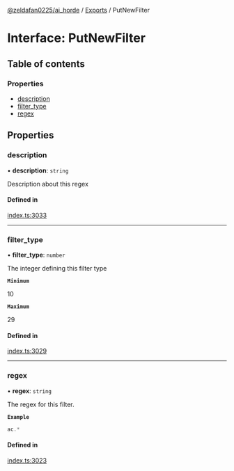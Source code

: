 [@zeldafan0225/ai_horde](../README.md) / [Exports](../modules.md) / PutNewFilter

# Interface: PutNewFilter

## Table of contents

### Properties

- [description](PutNewFilter.md#description)
- [filter\_type](PutNewFilter.md#filter_type)
- [regex](PutNewFilter.md#regex)

## Properties

### description

• **description**: `string`

Description about this regex

#### Defined in

[index.ts:3033](https://github.com/ZeldaFan0225/ai_horde/blob/ca96654/index.ts#L3033)

___

### filter\_type

• **filter\_type**: `number`

The integer defining this filter type

**`Minimum`**

10

**`Maximum`**

29

#### Defined in

[index.ts:3029](https://github.com/ZeldaFan0225/ai_horde/blob/ca96654/index.ts#L3029)

___

### regex

• **regex**: `string`

The regex for this filter.

**`Example`**

```ts
ac.*
```

#### Defined in

[index.ts:3023](https://github.com/ZeldaFan0225/ai_horde/blob/ca96654/index.ts#L3023)
